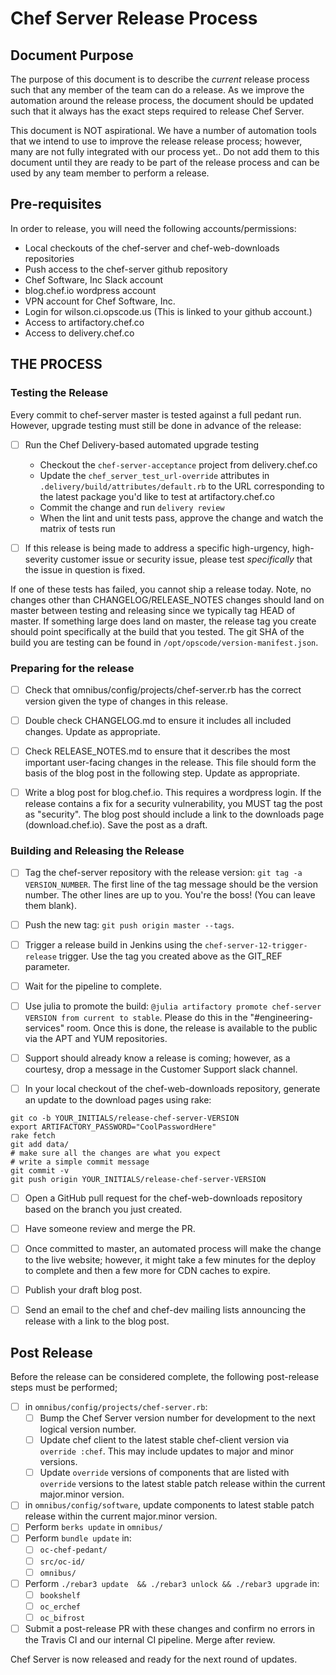 # Chef Server Release Process

## Document Purpose

The purpose of this document is to describe the *current* release
process such that any member of the team can do a release.  As we
improve the automation around the release process, the document should
be updated such that it always has the exact steps required to release
Chef Server.

This document is NOT aspirational.  We have a number of automation
tools that we intend to use to improve the release release process;
however, many are not fully integrated with our process yet.. Do not
add them to this document until they are ready to be part of the
release process and can be used by any team member to perform a
release.

## Pre-requisites

In order to release, you will need the following accounts/permissions:

- Local checkouts of the chef-server and chef-web-downloads repositories
- Push access to the chef-server github repository
- Chef Software, Inc Slack account
- blog.chef.io wordpress account
- VPN account for Chef Software, Inc.
- Login for wilson.ci.opscode.us (This is linked to your github
account.)
- Access to artifactory.chef.co
- Access to delivery.chef.co

## THE PROCESS
### Testing the Release

Every commit to chef-server master is tested against a full pedant
run. However, upgrade testing must still be done in advance of the
release:

- [ ] Run the Chef Delivery-based automated upgrade testing
  * Checkout the `chef-server-acceptance` project from delivery.chef.co
  * Update the `chef_server_test_url-override` attributes in
    `.delivery/build/attributes/default.rb` to the URL corresponding to
    the latest package you'd like to test at artifactory.chef.co
  * Commit the change and run `delivery review`
  * When the lint and unit tests pass, approve the change and watch the
    matrix of tests run

- [ ] If this release is being made to address a specific
  high-urgency, high-severity customer issue or security issue, please
  test *specifically* that the issue in question is fixed.

If one of these tests has failed, you cannot ship a release today.
Note, no changes other than CHANGELOG/RELEASE_NOTES changes should
land on master between testing and releasing since we typically tag
HEAD of master. If something large does land on master, the release
tag you create should point specifically at the build that you tested.
The git SHA of the build you are testing can be found in
`/opt/opscode/version-manifest.json`.

### Preparing for the release

- [ ] Check that omnibus/config/projects/chef-server.rb has the
  correct version given the type of changes in this release.

- [ ] Double check CHANGELOG.md to ensure it includes all
  included changes. Update as appropriate.

- [ ] Check RELEASE_NOTES.md to ensure that it describes the
  most important user-facing changes in the release. This file should
  form the basis of the blog post in the following step. Update as
  appropriate.

- [ ] Write a blog post for blog.chef.io. This requires a wordpress
  login. If the release contains a fix for a security vulnerability,
  you MUST tag the post as "security". The blog post should include a
  link to the downloads page (download.chef.io). Save the post as a
  draft.

### Building and Releasing the Release

- [ ] Tag the chef-server repository with the release version: `git
  tag -a VERSION_NUMBER`. The first line of the tag message should be
  the version number. The other lines are up to you. You're the boss!
  (You can leave them blank).

- [ ] Push the new tag: `git push origin master --tags`.

- [ ] Trigger a release build in Jenkins using the
  `chef-server-12-trigger-release` trigger.  Use the tag you created
  above as the GIT_REF parameter.

- [ ] Wait for the pipeline to complete.

- [ ] Use julia to promote the build: `@julia artifactory promote
  chef-server VERSION from current to stable`.  Please do this in the
  "#engineering-services" room.  Once this is done, the release is
  available to the public via the APT and YUM repositories.

- [ ] Support should already know a release is coming; however, as a
  courtesy, drop a message in the Customer Support slack channel.

- [ ] In your local checkout of the chef-web-downloads repository,
generate an update to the download pages using rake:

```
git co -b YOUR_INITIALS/release-chef-server-VERSION
export ARTIFACTORY_PASSWORD="CoolPasswordHere"
rake fetch
git add data/
# make sure all the changes are what you expect
# write a simple commit message
git commit -v
git push origin YOUR_INITIALS/release-chef-server-VERSION
```

- [ ] Open a GitHub pull request for the chef-web-downloads repository
based on the branch you just created.

- [ ] Have someone review and merge the PR.

- [ ] Once committed to master, an automated process will make the
  change to the live website; however, it might take a few minutes for
  the deploy to complete and then a few more for CDN caches to expire.

- [ ] Publish your draft blog post.

- [ ] Send an email to the chef and chef-dev mailing lists announcing
the release with a link to the blog post.


## Post Release

Before the release can be considered complete, the following
post-release steps must be performed;

- [ ] in `omnibus/config/projects/chef-server.rb`:
  - [ ] Bump the Chef Server version number for development to the next logical
        version number.
  - [ ] Update chef client to the latest stable chef-client version via
        `override :chef`.  This may include updates to major and minor
        versions.
  - [ ] Update `override` versions of components that are listed
        with `override` versions to the latest stable patch release
        within the current major.minor version.
- [ ] in `omnibus/config/software`, update components to latest stable
      patch release within the current major.minor version.
- [ ] Perform `berks update` in `omnibus/`
- [ ] Perform `bundle update` in:
  - [ ] `oc-chef-pedant/`
  - [ ] `src/oc-id/`
  - [ ] `omnibus/`
- [ ] Perform `./rebar3 update  && ./rebar3 unlock && ./rebar3 upgrade` in:
  - [ ] `bookshelf`
  - [ ] `oc_erchef`
  - [ ] `oc_bifrost`
- [ ] Submit a post-release PR with these changes and confirm no errors
      in the Travis CI and our internal CI pipeline.  Merge after
      review.

Chef Server is now released and ready for the next round of updates.

